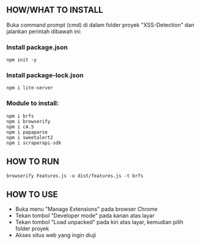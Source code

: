 ## HOW/WHAT TO INSTALL
Buka command prompt (cmd) di dalam folder proyek "XSS-Detection" dan jalankan perintah dibawah ini:

### Install package.json
```npm init -y```

### Install package-lock.json
```npm i lite-server```

### Module to install:
```
npm i brfs
npm i browserify
npm i c4.5
npm i papaparse
npm i sweetalert2
npm i scraperapi-sdk
```

## HOW TO RUN
```browserify Features.js -o dist/features.js -t brfs```

## HOW TO USE
- Buka menu "Manage Extensions" pada browser Chrome
- Tekan tombol "Developer mode" pada kanan atas layar
- Tekan tombol "Load unpacked" pada kiri atas layar, kemudian pilih folder proyek
- Akses situs web yang ingin diuji